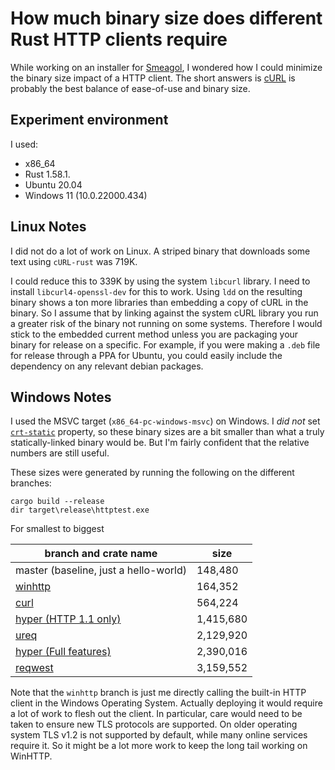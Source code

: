 # How much binary size does different Rust HTTP clients require

While working on an installer for [Smeagol](https://github.com/AustinWise/smeagol),
I wondered how I could minimize the binary size impact of a HTTP client. The
short answers is [cURL](https://crates.io/crates/curl) is probably the best
balance of ease-of-use and binary size.

## Experiment environment

I used:

* x86_64
* Rust 1.58.1.
* Ubuntu 20.04
* Windows 11 (10.0.22000.434)

## Linux Notes

I did not do a lot of work on Linux. A striped binary that downloads some text
using `cURL-rust` was 719K.

I could reduce this to 339K by using the system
`libcurl` library. I need to install `libcurl4-openssl-dev` for this to work.
Using `ldd` on the resulting binary shows a ton more libraries than embedding a
copy of cURL in the binary. So I assume that by linking against the system cURL
library you run a greater risk of the binary not running on some systems.
Therefore I would stick to the embedded current method unless you are packaging
your binary for release on a specific. For example, if you were making a `.deb`
file for release through a PPA for Ubuntu, you could easily include the
dependency on any relevant debian packages.

## Windows Notes

I used the MSVC target (`x86_64-pc-windows-msvc`) on Windows. I *did not* set
[`crt-static`](https://rust-lang.github.io/rfcs/1721-crt-static.html) property,
so these binary sizes are a bit smaller than what a truly statically-linked
binary would be. But I'm fairly confident that the relative numbers are still
useful.

These sizes were generated by running the following on the different branches:

```
cargo build --release
dir target\release\httptest.exe
```

For smallest to biggest

|branch and crate name|size|
|--|--|
|master (baseline, just a hello-world)|148,480|
|[winhttp](https://github.com/AustinWise/rust-http-binary-size/commit/dbc034d9ace89dae2223eb206fbdddb04ae14cd2)|164,352|
|[curl](https://github.com/AustinWise/rust-http-binary-size/commit/0d22aa271c4f2f2668ca68eb407da26bfb331a08)|564,224|
|[hyper (HTTP 1.1 only)](https://github.com/AustinWise/rust-http-binary-size/commit/c5b66a768546711952d66f53285e730cab6cac60)|1,415,680|
|[ureq](https://github.com/AustinWise/rust-http-binary-size/commit/234d599091c017a61a0252eeb35212f45cbc4473)|2,129,920|
|[hyper (Full features)](https://github.com/AustinWise/rust-http-binary-size/commit/e13f68276deb6dc02147c67a56a5e247a35242b1)|2,390,016|
|[reqwest](https://github.com/AustinWise/rust-http-binary-size/commit/15b8ded17c0d42446624e5af0131e16de46ea863)|3,159,552|

Note that the `winhttp` branch is just me directly calling the built-in HTTP
client in the Windows Operating System. Actually deploying it would require a
lot of work to flesh out the client. In particular, care would need to be taken
to ensure new TLS protocols are supported. On older operating system TLS v1.2 is
not supported by default, while many online services require it. So it might be
a lot more work to keep the long tail working on WinHTTP.
